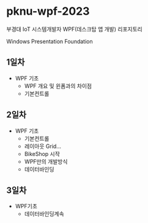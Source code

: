 # pknu-wpf-2023
부경대 IoT 시스템개발자 WPF(데스크탑 앱 개발) 리포지토리

Windows Presentation Foundation

## 1일차
- WPF 기초
	- WPF 개요 및 윈폼과의 차이점
	- 기본컨트롤
	
## 2일차
- WPF 기초
	- 기본컨트롤
	- 레이아웃 Grid...
	- BikeShop 시작
	- WPF만의 개발방식
	- 데이터바인딩
	
## 3일차
-	WPF기초
	- 데이터바인딩계속
